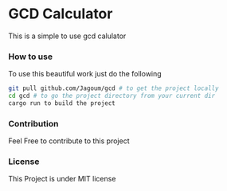 # GCD Calculator
This is a simple to use gcd calulator 

### How to use 
To use this beautiful work just do the following
```sh
git pull github.com/Jagoum/gcd # to get the project locally
cd gcd # to go the project directory from your current dir
cargo run to build the project
```
### Contribution
Feel Free to contribute to this project 
### License 
This Project is under MIT license
